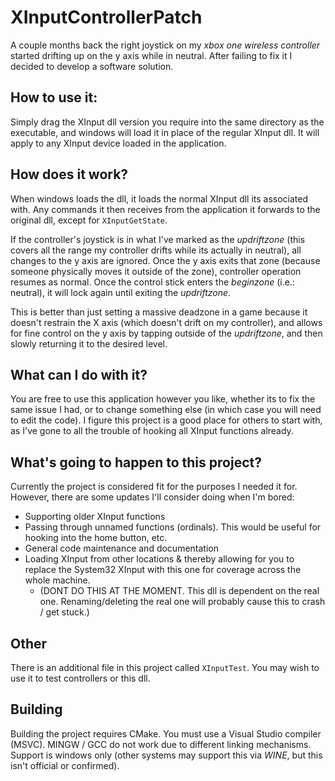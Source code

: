 # XInputControllerPatch
A couple months back the right joystick on my *xbox one wireless controller* started drifting up on the y axis while in neutral. After failing to fix it I decided to develop a software solution.

## How to use it:
Simply drag the XInput dll version you require into the same directory as the executable, and windows will load it in place of the regular XInput dll. It will apply to any XInput device loaded in the application.

## How does it work?
When windows loads the dll, it loads the normal XInput dll its associated with.
Any commands it then receives from the application it forwards to the original dll, except for `XInputGetState`.

If the controller's joystick is in what I've marked as the *updriftzone* (this covers all the range my controller drifts while its actually in neutral), all changes to the y axis are ignored. Once the y axis exits that zone (because someone physically moves it outside of the zone), controller operation resumes as normal. Once the control stick enters the *beginzone* (i.e.: neutral), it will lock again until exiting the *updriftzone*.

This is better than just setting a massive deadzone in a game because it doesn't restrain the X axis (which doesn't drift on my controller), and allows for fine control on the y axis by tapping outside of the *updriftzone*, and then slowly returning it to the desired level.

## What can I do with it?
You are free to use this application however you like, whether its to fix the same issue I had, or to change something else (in which case you will need to edit the code).
I figure this project is a good place for others to start with, as I've gone to all the trouble of hooking all XInput functions already.

## What's going to happen to this project?
Currently the project is considered fit for the purposes I needed it for.
However, there are some updates I'll consider doing when I'm bored:
- Supporting older XInput functions
- Passing through unnamed functions (ordinals). This would be useful for hooking into the home button, etc.
- General code maintenance and documentation
- Loading XInput from other locations & thereby allowing for you to replace the System32 XInput with this one for coverage across the whole machine. 
    - (DONT DO THIS AT THE MOMENT. This dll is dependent on the real one. Renaming/deleting the real one will probably cause this to crash / get stuck.)

## Other
There is an additional file in this project called `XInputTest`. You may wish to use it to test controllers or this dll.

## Building
Building the project requires CMake. You must use a Visual Studio compiler (MSVC). MINGW / GCC do not work due to different linking mechanisms. Support is windows only (other systems may support this via *WINE*, but this isn't official or confirmed).